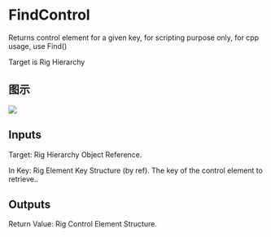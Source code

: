 # FindControl

Returns control element for a given key, for scripting purpose only, for cpp usage, use Find<FRigControlElement>()

Target is Rig Hierarchy

## 图示

![]($-20221218-21185095.png)

## Inputs

Target: Rig Hierarchy Object Reference.

In Key: Rig Element Key Structure (by ref). The key of the control element to retrieve..  

## Outputs

Return Value: Rig Control Element Structure.

